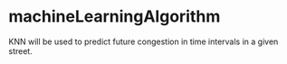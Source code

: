 # machineLearningAlgorithm
KNN will be used to predict future congestion in time intervals in a given street.
